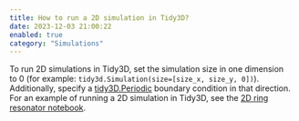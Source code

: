 ```yaml
---
title: How to run a 2D simulation in Tidy3D?
date: 2023-12-03 21:00:22
enabled: true
category: "Simulations"
---
```

<div><div>To run 2D simulations in Tidy3D, set the simulation size in one dimension</div><div>to 0 (for example: <code>tidy3d.Simulation(size=[size_x, size_y, 0])</code>). Additionally, specify a <a target="_blank" rel="noopener" href="https://docs.flexcompute.com/projects/tidy3d/en/latest/_autosummary/tidy3d.Periodic.html">tidy3D.Periodic</a> boundary condition in that direction. For an example of running a 2D simulation in Tidy3D, see the <a href="https://www.flexcompute.com/tidy3d/examples/notebooks/RingResonator/">2D ring resonator notebook</a>.</div></div>
